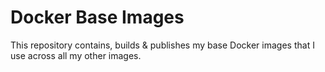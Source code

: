 # Docker Base Images

This repository contains, builds & publishes my base Docker images that I use across all my other images.
